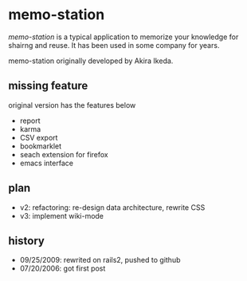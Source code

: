 memo-station
========

*memo-station* is a typical application to memorize your knowledge for shairng and reuse.
It has been used in some company for years.

memo-station originally developed by Akira Ikeda.


missing feature
--------

original version has the features below
* report
* karma
* CSV export
* bookmarklet
* seach extension for firefox
* emacs interface

plan
--------

* v2: refactoring: re-design data architecture, rewrite CSS
* v3: implement wiki-mode


history
--------

* 09/25/2009: rewrited on rails2, pushed to github
* 07/20/2006: got first post

